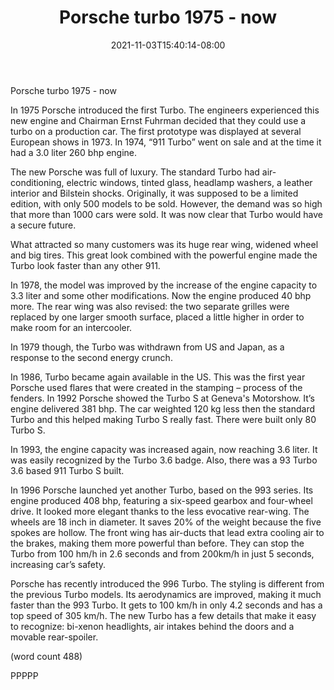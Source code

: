﻿---
title: "Porsche turbo 1975 - now"
date: 2021-11-03T15:40:14-08:00
description: "Porsche Tips for Web Success"
featured_image: "/images/Porsche.jpg"
tags: ["Porsche"]
---

Porsche turbo 1975 - now


In 1975 Porsche introduced the first Turbo. The engineers 
experienced this new engine and Chairman Ernst Fuhrman 
decided that they could use a turbo on a production car. The 
first prototype was displayed at several European shows in 
1973. In 1974, “911 Turbo” went on sale and at the time it had 
a 3.0 liter 260 bhp engine.
	
The new Porsche was full of luxury. The standard Turbo had 
air-conditioning, electric windows, tinted glass, headlamp washers, 
a leather interior and Bilstein shocks. Originally, it was supposed 
to be a limited edition, with only 500 models to be sold. However, 
the demand was so high that more than 1000 cars were sold. It was 
now clear that Turbo would have a secure future.
	
What attracted so many customers was its huge rear wing, widened 
wheel and big tires. This great look combined with the powerful engine 
made the Turbo look faster than any other 911.
	
In 1978, the model was improved by the increase of the engine 
capacity to 3.3 liter and some other modifications. Now the engine 
produced 40 bhp more. The rear wing was also revised: the two 
separate grilles were replaced by one larger smooth surface, placed 
a little higher in order to make room for an intercooler. 
	
In 1979 though, the Turbo was withdrawn from US and Japan, as a 
response to the second energy crunch.
	
In 1986, Turbo became again available in the US. This was the first 
year Porsche used flares that were created in the stamping – process 
of the fenders.  In 1992 Porsche showed the Turbo S at Geneva's 
Motorshow. It’s engine delivered 381 bhp. The car weighted 120 
kg less then the standard Turbo and this helped making Turbo S 
really fast. There were built only 80 Turbo S.
	
In 1993, the engine capacity was increased again, now reaching 3.6 
liter.  It was easily recognized by the Turbo 3.6 badge. Also, there was
a 93 Turbo 3.6 based 911 Turbo S built.
	
In 1996 Porsche launched yet another Turbo, based on the 993 series. 
Its engine produced 408 bhp, featuring a six-speed gearbox and 
four-wheel drive. It looked more elegant thanks to the less evocative 
rear-wing. The wheels are 18 inch in diameter. It saves 20% of the 
weight because the five spokes are hollow. The front wing has 
air-ducts that lead extra cooling air to the brakes, making them more 
powerful than before. They can stop the Turbo from 100 hm/h in 2.6 
seconds and from 200km/h in just 5 seconds, increasing car’s safety. 
	
Porsche has recently introduced the 996 Turbo. The styling is different 
from the previous Turbo models. Its aerodynamics are improved, making 
it much faster than the 993 Turbo. It gets to 100 km/h in only 4.2 
seconds and has a top speed of 305 km/h. The new Turbo has a few 
details that make it easy to recognize: bi-xenon headlights, air intakes 
behind the doors and a movable rear-spoiler.

(word count 488)

PPPPP

